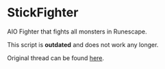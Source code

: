 # StickFighter
 AIO Fighter that fights all monsters in Runescape.

This script is **outdated** and does not work any longer.

Original thread can be found [here](https://villavu.com/forum/showthread.php?t=103091).

